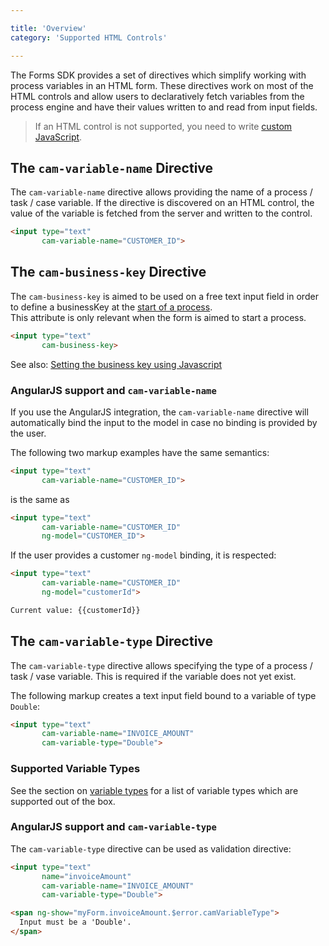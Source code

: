 ```yaml
---

title: 'Overview'
category: 'Supported HTML Controls'

---
```


The Forms SDK provides a set of directives which simplify working with process variables in an HTML form.
These directives work on most of the HTML controls and allow users to declaratively fetch variables from the process engine and have their values written to and read from input fields.

> If an HTML control is not supported, you need to write [custom JavaScript](ref:#custom-javascript-participating-in-the-form-lifecycle-implementing-custom-fields).

## The `cam-variable-name` Directive

The `cam-variable-name` directive allows providing the name of a process / task / case variable. If the directive is discovered on an HTML control, the value of the variable is fetched from the server and written to the control.

```html
<input type="text"
       cam-variable-name="CUSTOMER_ID">
```

## The `cam-business-key` Directive

The `cam-business-key` is aimed to be used on a free text input field in order to define a businessKey at the [start of a process][process-start].  
This attribute is only relevant when the form is aimed to start a process.

```html
<input type="text"
       cam-business-key>
```

See also: [Setting the business key using Javascript](ref:#custom-javascript-generating-a-business-key)

### AngularJS support and `cam-variable-name`
If you use the AngularJS integration, the `cam-variable-name` directive will automatically bind the input to the model in case no binding is provided by the user.

The following two markup examples have the same semantics:

```html
<input type="text"
       cam-variable-name="CUSTOMER_ID">
```

is the same as

```html
<input type="text"
       cam-variable-name="CUSTOMER_ID"
       ng-model="CUSTOMER_ID">
```

If the user provides a customer `ng-model` binding, it is respected:

```html
<input type="text"
       cam-variable-name="CUSTOMER_ID"
       ng-model="customerId">

Current value: {{customerId}}
```

## The `cam-variable-type` Directive

The `cam-variable-type` directive allows specifying the type of a process / task / vase variable. This is required if the variable does not yet exist.

The following markup creates a text input field bound to a variable of type `Double`:

```html
<input type="text"
       cam-variable-name="INVOICE_AMOUNT"
       cam-variable-type="Double">
```

### Supported Variable Types

See the section on [variable types][variable-types] for a list of variable types which are supported out of the box.

### AngularJS support and `cam-variable-type`

The `cam-variable-type` directive can be used as validation directive:

```html
<input type="text"
       name="invoiceAmount"
       cam-variable-name="INVOICE_AMOUNT"
       cam-variable-type="Double">

<span ng-show="myForm.invoiceAmount.$error.camVariableType">
  Input must be a 'Double'.
</span>
```

[process-start]: ref:/api-references/rest/#process-definition-submit-start-form
[variable-types]: ref:/guides/user-guide/#process-engine-process-variables-supported-variable-values
